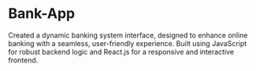 # Bank-App
Created a dynamic banking system interface, designed to enhance online banking with a seamless, user-friendly experience. Built using JavaScript for robust backend logic and React.js for a responsive and interactive frontend.
